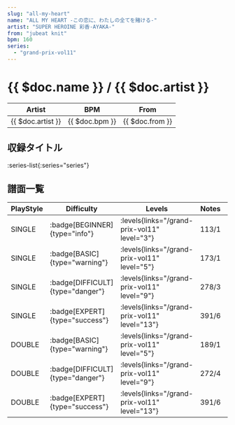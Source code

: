 ```yaml
---
slug: "all-my-heart"
name: "ALL MY HEART -この恋に、わたしの全てを賭ける-"
artist: "SUPER HEROINE 彩香-AYAKA-"
from: "jubeat knit"
bpm: 160
series:
  - "grand-prix-vol11"
---
```


# {{ $doc.name }} / {{ $doc.artist }}

|Artist|BPM|From|
|------|---|----|
|{{ $doc.artist }}|{{ $doc.bpm }}|{{ $doc.from }}|

## 収録タイトル

:series-list{:series="series"}

## 譜面一覧

|PlayStyle|Difficulty|Levels|Notes|Movie|
|---------|----------|------|-----|-----|
|SINGLE| :badge[BEGINNER]{type="info"}| :levels{links="/grand-prix-vol11" level="3"}|113/1||
|SINGLE| :badge[BASIC]{type="warning"}| :levels{links="/grand-prix-vol11" level="5"}|173/1||
|SINGLE| :badge[DIFFICULT]{type="danger"}| :levels{links="/grand-prix-vol11" level="9"}|278/3||
|SINGLE| :badge[EXPERT]{type="success"}| :levels{links="/grand-prix-vol11" level="13"}|391/6||
|DOUBLE| :badge[BASIC]{type="warning"}| :levels{links="/grand-prix-vol11" level="5"}|189/1||
|DOUBLE| :badge[DIFFICULT]{type="danger"}| :levels{links="/grand-prix-vol11" level="9"}|272/4||
|DOUBLE| :badge[EXPERT]{type="success"}| :levels{links="/grand-prix-vol11" level="13"}|391/6||
